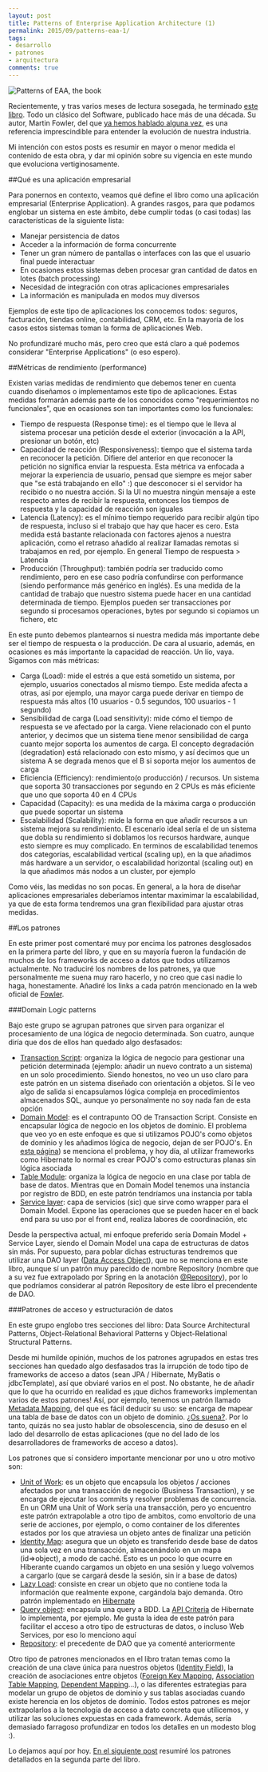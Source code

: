 ```yaml
---
layout: post
title: Patterns of Enterprise Application Architecture (1)
permalink: 2015/09/patterns-eaa-1/
tags:
- desarrollo
- patrones
- arquitectura
comments: true
---
```


![Patterns of EAA, the book](/public/pictures/patterns-eaa.jpg)

Recientemente, y tras varios meses de lectura sosegada, he terminado [este libro](http://www.amazon.es/Enterprise-Application-Architecture-Addison-Wesley-Signature/dp/0321127420/ref=sr_1_1?ie=UTF8&qid=1443261882&sr=8-1&keywords=patterns+of+enterprise+application+architecture). Todo un clásico del Software, publicado hace más de una década. Su autor, Martin Fowler, del que [ya hemos hablado alguna vez](/2015/02/fowler-refactoring-1/), es una referencia imprescindible para entender la evolución de nuestra industria.

Mi intención con estos posts es resumir en mayor o menor medida el contenido de esta obra, y dar mi opinión sobre su vigencia en este mundo que evoluciona vertiginosamente.

<!--break-->

##Qué es una aplicación empresarial

Para ponernos en contexto, veamos qué define el libro como una aplicación empresarial (Enterprise Application). A grandes rasgos, para que podamos englobar un sistema en este ámbito, debe cumplir todas (o casi todas) las características de la siguiente lista:

* Manejar persistencia de datos
* Acceder a la información de forma concurrente
* Tener un gran número de pantallas o interfaces con las que el usuario final puede interactuar
* En ocasiones estos sistemas deben procesar gran cantidad de datos en lotes (batch processing)
* Necesidad de integración con otras aplicaciones empresariales
* La información es manipulada en modos muy diversos

Ejemplos de este tipo de aplicaciones los conocemos todos: seguros, facturación, tiendas online, contabilidad, CRM, etc. En la mayoría de los casos estos sistemas toman la forma de aplicaciones Web.

No profundizaré mucho más, pero creo que está claro a qué podemos considerar "Enterprise Applications" (o eso espero).

##Métricas de rendimiento (performance)

Existen varias medidas de rendimiento que debemos tener en cuenta cuando diseñamos o implementamos este tipo de aplicaciones. Estas medidas formarán además parte de los conocidos como "requerimientos no funcionales", que en ocasiones son tan importantes como los funcionales:

* Tiempo de respuesta (Response time): es el tiempo que le lleva al sistema procesar una petición desde el exterior (invocación a la API, presionar un botón, etc)
* Capacidad de reacción (Responsiveness): tiempo que el sistema tarda en reconocer la petición. Difiere del anterior en que reconocer la petición no significa enviar la respuesta. Esta métrica va enfocada a mejorar la experiencia de usuario, pensad que siempre es mejor saber que "se está trabajando en ello" :) que desconocer si el servidor ha recibido o no nuestra acción. Si la UI no muestra ningún mensaje a este respecto antes de recibir la respuesta, entonces los tiempos de respuesta y la capacidad de reacción son iguales
* Latencia (Latency): es el mínimo tiempo requerido para recibir algún tipo de respuesta, incluso si el trabajo que hay que hacer es cero. Esta medida está bastante relacionada con factores ajenos a nuestra aplicación, como el retraso añadido al realizar llamadas remotas si trabajamos en red, por ejemplo. En general Tiempo de respuesta > Latencia
* Producción (Throughput): también podría ser traducido como rendimiento, pero en ese caso podría confundirse con performance (siendo performance más genérico en inglés). Es una medida de la cantidad de trabajo que nuestro sistema puede hacer en una cantidad determinada de tiempo. Ejemplos pueden ser transacciones por segundo si procesamos operaciones, bytes por segundo si copiamos un fichero, etc

En este punto debemos plantearnos si nuestra medida más importante debe ser el tiempo de respuesta o la producción. De cara al usuario, además, en ocasiones es más importante la capacidad de reacción. Un lío, vaya. Sigamos con más métricas:

* Carga (Load): mide el estrés a que está sometido un sistema, por ejemplo, usuarios conectados al mismo tiempo. Este medida afecta a otras, así por ejemplo, una mayor carga puede derivar en tiempo de respuesta más altos (10 usuarios - 0.5 segundos, 100 usuarios - 1 segundo)
* Sensibilidad de carga (Load sensitivity): mide cómo el tiempo de respuesta se ve afectado por la carga. Viene relacionado con el punto anterior, y decimos que un sistema tiene menor sensibilidad de carga cuanto mejor soporta los aumentos de carga. El concepto degradación (degradation) está relacionado con esto mismo, y así decimos que un sistema A se degrada menos que el B si soporta mejor los aumentos de carga
* Eficiencia (Efficiency): rendimiento(o producción) / recursos. Un sistema que soporta 30 transacciones por segundo en 2 CPUs es más eficiente que uno que soporta 40 en 4 CPUs
* Capacidad (Capacity): es una medida de la máxima carga o producción que puede soportar un sistema
* Escalabilidad (Scalability): mide la forma en que añadir recursos a un sistema mejora su rendimiento. El escenario ideal sería el de un sistema que dobla su rendimiento si doblamos los recursos hardware, aunque esto siempre es muy complicado. En terminos de escalabilidad tenemos dos categorías, escalabilidad vertical (scaling up), en la que añadimos más hardware a un servidor, o escalabilidad horizontal (scaling out) en la que añadimos más nodos a un cluster, por ejemplo

Como véis, las medidas no son pocas. En general, a la hora de diseñar aplicaciones empresariales deberíamos intentar maximimar la escalabilidad, ya que de esta forma tendremos una gran flexibilidad para ajustar otras medidas.

##Los patrones

En este primer post comentaré muy por encima los patrones desglosados en la primera parte del libro, y que en su mayoría fueron la fundación de muchos de los frameworks de acceso a datos que todos utilizamos actualmente. No traduciré los nombres de los patrones, ya que personalmente me suena muy raro hacerlo, y no creo que casi nadie lo haga, honestamente. Añadiré los links a cada patrón mencionado en la web oficial de [Fowler](http://martinfowler.com/).

###Domain Logic patterns

Bajo este grupo se agrupan patrones que sirven para organizar el procesamiento de una lógica de negocio determinada. Son cuatro, aunque diría que dos de ellos han quedado algo desfasados:

* [Transaction Script](http://martinfowler.com/eaaCatalog/transactionScript.html): organiza la lógica de negocio para gestionar una petición determinada (ejemplo: añadir un nuevo contrato a un sistema) en un solo procedimiento. Siendo honestos, no veo un uso claro para este patrón en un sistema diseñado con orientación a objetos. Sí le veo algo de salida si encapsulamos lógica compleja en procedimientos almacenados SQL, aunque yo personalmente no soy nada fan de esta opción
* [Domain Model](http://martinfowler.com/eaaCatalog/domainModel.html): es el contrapunto OO de Transaction Script. Consiste en encapsular lógica de negocio en los objetos de dominio. El problema que veo yo en este enfoque es que si utilizamos POJO's como objetos de dominio y les añadimos lógica de negocio, dejan de ser POJO's. En [esta página](https://dzone.com/articles/business-logic-domain-objects)) se menciona el problema, y hoy día, al utilizar frameworks como Hibernate lo normal es crear POJO's como estructuras planas sin lógica asociada
* [Table Module](http://martinfowler.com/eaaCatalog/tableModule.html): organiza la lógica de negocio en una clase por tabla de base de datos. Mientras que en Domain Model tenemos una instancia por registro de BDD, en este patrón tendríamos una instancia por tabla
* [Service layer](http://martinfowler.com/eaaCatalog/serviceLayer.html): capa de servicios (sic) que sirve como wrapper para el Domain Model. Expone las operaciones que se pueden hacer en el back end para su uso por el front end, realiza labores de coordinación, etc

Desde la perspectiva actual, mi enfoque preferido sería Domain Model + Service Layer, siendo el Domain Model una capa de estructuras de datos sin más. Por supuesto, para poblar dichas estructuras tendremos que utilizar una DAO layer ([Data Access Object](https://en.wikipedia.org/wiki/Data_access_object)), que no se menciona en este libro, aunque sí un patrón muy parecido de nombre Repository (nombre que a su vez fue extrapolado por Spring en la anotación [@Repository](http://docs.spring.io/spring/docs/current/javadoc-api/org/springframework/stereotype/Repository.html)), por lo que podríamos considerar al patrón Repository de este libro el precendente de DAO.


###Patrones de acceso y estructuración de datos

En este grupo englobo tres secciones del libro: Data Source Architectural Patterns, Object-Relational Behavioral Patterns y Object-Relational Structural Patterns.

Desde mi humilde opinión, muchos de los patrones agrupados en estas tres secciones han quedado algo desfasados tras la irrupción de todo tipo de frameworks de acceso a datos (sean JPA / Hibernate, MyBatis o jdbcTemplate), así que obviaré varios en el post. No obstante, he de añadir que lo que ha ocurrido en realidad es ¡que dichos frameworks implementan varios de estos patrones! Así, por ejemplo, tenemos un patrón llamado [Metadata Mapping](http://martinfowler.com/eaaCatalog/metadataMapping.html), del que es fácil deducir su uso: se encarga de mapear una tabla de base de datos con un objeto de dominio. [¿Os suena?](http://www.tutorialspoint.com/hibernate/hibernate_mapping_files.htm). Por lo tanto, quizás no sea justo hablar de obsolescencia, sino de desuso en el lado del desarrollo de estas aplicaciones (que no del lado de los desarrolladores de frameworks de acceso a datos).

Los patrones que sí considero importante mencionar por uno u otro motivo son:

* [Unit of Work](http://martinfowler.com/eaaCatalog/unitOfWork.html): es un objeto que encapsula los objetos / acciones afectados por una transacción de negocio (Business Transaction), y se encarga de ejecutar los commits y resolver problemas de concurrencia. En un ORM una Unit of Work sería una transacción, pero yo encuentro este patrón extrapolable a otro tipo de ambitos, como envoltorio de una serie de acciones, por ejemplo, o como container de los diferentes estados por los que atraviesa un objeto antes de finalizar una petición
* [Identity Map](http://martinfowler.com/eaaCatalog/identityMap.html): asegura que un objeto es transferido desde base de datos una sola vez en una transacción, almacenándolo en un mapa (id=>object), a modo de caché. Esto es un poco lo que ocurre en Hiberante cuando cargamos un objeto en una sesión y luego volvemos a cargarlo (que se cargará desde la sesión, sin ir a base de datos)
* [Lazy Load](http://martinfowler.com/eaaCatalog/lazyLoad.html): consiste en crear un objeto que no contiene toda la información que realmente expone, cargándola bajo demanda. Otro patrón implementado en [Hibernate](http://howtodoinjava.com/2014/09/26/lazy-loading-in-hibernate/)
* [Query object](http://martinfowler.com/eaaCatalog/queryObject.html): encapsula una query a BDD. La [API Criteria](https://docs.jboss.org/hibernate/orm/3.2/api/org/hibernate/Criteria.html) de Hibernate lo implementa, por ejemplo. Me gusta la idea de este patrón para facilitar el acceso a otro tipo de estructuras de datos, o incluso Web Services, por eso lo menciono aquí
* [Repository](http://martinfowler.com/eaaCatalog/repository.html): el precedente de DAO que ya comenté anteriormente

Otro tipo de patrones mencionados en el libro tratan temas como la creación de una clave única para nuestros objetos ([Identity Field](http://martinfowler.com/eaaCatalog/identityField.html)), la creación de asociaciones entre objetos ([Foreign Key Mapping](http://martinfowler.com/eaaCatalog/foreignKeyMapping.html), [Association Table Mapping](http://martinfowler.com/eaaCatalog/associationTableMapping.html), [Dependent Mapping](http://martinfowler.com/eaaCatalog/dependentMapping.html)...), o las diferentes estrategias para modelar un grupo de objetos de dominio y sus tablas asociadas cuando existe herencia en los objetos de dominio. Todos estos patrones es mejor extrapolarlos a la tecnología de acceso a dato concreta que utilicemos, y utilizar las soluciones expuestas en cada framework. Además, sería demasiado farragoso profundizar en todos los detalles en un modesto blog :).

Lo dejamos aquí por hoy. [En el siguiente post](/2015/10/patterns-eaa-2) resumiré los patrones detallados en la segunda parte del libro.

